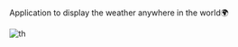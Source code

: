 Application to display the weather anywhere in the world🌍

![th](https://github.com/vidyashri123/Weather-Application/assets/116086874/c3a87d17-e733-4833-980b-b848751dd303)
